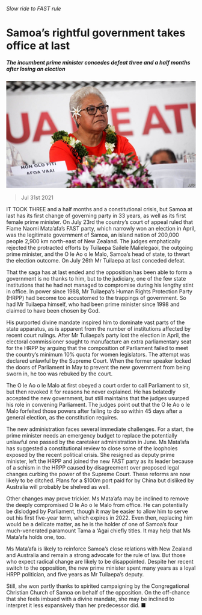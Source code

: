 ###### Slow ride to FAST rule

# Samoa’s rightful government takes office at last 

##### The incumbent prime minister concedes defeat three and a half months after losing an election 

![image](images/20210731_ASP503.jpg) 

> Jul 31st 2021 

IT TOOK THREE and a half months and a constitutional crisis, but Samoa at last has its first change of governing party in 33 years, as well as its first female prime minister. On July 23rd the country’s court of appeal ruled that Fiame Naomi Mata’afa’s FAST party, which narrowly won an election in April, was the legitimate government of Samoa, an island nation of 200,000 people 2,900 km north-east of New Zealand. The judges emphatically rejected the protracted efforts by Tuilaepa Sailele Malielegaoi, the outgoing prime minister, and the O le Ao o le Malo, Samoa’s head of state, to thwart the election outcome. On July 26th Mr Tuilaepa at last conceded defeat.

That the saga has at last ended and the opposition has been able to form a government is no thanks to him, but to the judiciary, one of the few state institutions that he had not managed to compromise during his lengthy stint in office. In power since 1988, Mr Tuilaepa’s Human Rights Protection Party (HRPP) had become too accustomed to the trappings of government. So had Mr Tuilaepa himself, who had been prime minister since 1998 and claimed to have been chosen by God.


His purported divine mandate inspired him to dominate vast parts of the state apparatus, as is apparent from the number of institutions affected by recent court rulings. After Mr Tuilaepa’s party lost the election in April, the electoral commissioner sought to manufacture an extra parliamentary seat for the HRPP by arguing that the composition of Parliament failed to meet the country’s minimum 10% quota for women legislators. The attempt was declared unlawful by the Supreme Court. When the former speaker locked the doors of Parliament in May to prevent the new government from being sworn in, he too was rebuked by the court.

The O le Ao o le Malo at first obeyed a court order to call Parliament to sit, but then revoked it for reasons he never explained. He has belatedly accepted the new government, but still maintains that the judges usurped his role in convening Parliament. The judges point out that the O le Ao o le Malo forfeited those powers after failing to do so within 45 days after a general election, as the constitution requires.

The new administration faces several immediate challenges. For a start, the prime minister needs an emergency budget to replace the potentially unlawful one passed by the caretaker administration in June. Ms Mata’afa has suggested a constitutional review to close some of the loopholes exposed by the recent political crisis. She resigned as deputy prime minister, left the HRPP and joined the new FAST party as its leader because of a schism in the HRPP caused by disagreement over proposed legal changes curbing the power of the Supreme Court. These reforms are now likely to be ditched. Plans for a $100m port paid for by China but disliked by Australia will probably be shelved as well.

Other changes may prove trickier. Ms Mata’afa may be inclined to remove the deeply compromised O le Ao o le Malo from office. He can potentially be dislodged by Parliament, though it may be easier to allow him to serve out his first five-year term, which expires in 2022. Even then, replacing him would be a delicate matter, as he is the holder of one of Samoa’s four much-venerated paramount Tama a ‘Agai chiefly titles. It may help that Ms Mata’afa holds one, too.

Ms Mata’afa is likely to reinforce Samoa’s close relations with New Zealand and Australia and remain a strong advocate for the rule of law. But those who expect radical change are likely to be disappointed. Despite her recent switch to the opposition, the new prime minister spent many years as a loyal HRPP politician, and five years as Mr Tuilaepa’s deputy.

Still, she won partly thanks to spirited campaigning by the Congregational Christian Church of Samoa on behalf of the opposition. On the off-chance that she feels imbued with a divine mandate, she may be inclined to interpret it less expansively than her predecessor did. ■

